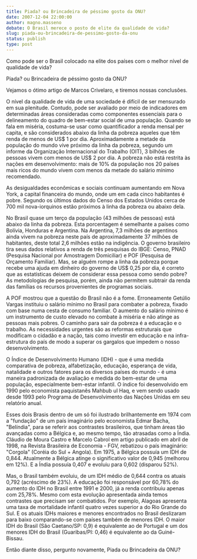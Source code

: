 ```yaml
---
title: Piada? ou Brincadeira de péssimo gosto da ONU?
date: 2007-12-04 22:00:00
author: magno.masseno
debate: O Brasil merece o posto de elite da qualidade de vida?
slug: piada-ou-brincadeira-de-pessimo-gosto-da-onu
status: publish 
type: post
---
```


Como pode ser o Brasil colocado na elite dos países com o melhor nível de qualidade de vida?   

Piada? ou Brincadeira de péssimo gosto da ONU?  

Vejamos o ótimo artigo de Marcos Crivelaro, e tiremos nossas conclusões.  

O nível da qualidade de vida de uma sociedade é difícil de ser mensurado em sua plenitude. Contudo, pode ser avaliado por meio de indicadores em determinadas áreas consideradas como componentes essenciais para o delineamento do quadro de bem-estar social de uma população. Quando se fala em miséria, costuma-se usar como quantificador a renda mensal per capita, e são considerados abaixo da linha da pobreza aqueles que têm renda de menos de US$ 1 por dia. Aproximadamente a metade da população do mundo vive próximo da linha da pobreza, segundo um informe da Organização Internacional do Trabalho (OIT), 3 bilhões de pessoas vivem com menos de US$ 2 por dia. A pobreza não está restrita às nações em desenvolvimento: mais de 10% da população nos 20 países mais ricos do mundo vivem com menos da metade do salário mínimo recomendado.   

As desigualdades econômicas e sociais continuam aumentando em Nova York, a capital financeira do mundo, onde um em cada cinco habitantes é pobre. Segundo os últimos dados do Censo dos Estados Unidos cerca de 700 mil nova-iorquinos estão próximos à linha da pobreza ou abaixo dela.  

No Brasil quase um terço da população (43 milhões de pessoas) está abaixo da linha da pobreza. Esta porcentagem é semelhante a países como Bolívia, Honduras e Argentina. Na Argentina, 7,3 milhões de argentinos ainda vivem na pobreza neste país de aproximadamente 37 milhões de habitantes, deste total 2,6 milhões estão na indigência. O governo brasileiro tira seus dados relativos a renda de três pesquisas do IBGE: Censo, PNAD (Pesquisa Nacional por Amostragem Domiciliar) e POF (Pesquisa de Orçamento Familiar). Mas, se alguém rompe a linha da pobreza porque recebe uma ajuda em dinheiro do governo de US$ 0,25 por dia, é correto que as estatísticas deixem de considerar essa pessoa como sendo pobre? As metodologias de pesquisa, porém, ainda não permitem subtrair da renda das famílias os recursos provenientes de programas sociais.   

A POF mostrou que a questão do Brasil não é a fome. Erroneamente Getúlio Vargas instituiu o salário mínimo no Brasil para combater a pobreza, fixado com base numa cesta de consumo familiar. O aumento do salário mínimo é um instrumento de custo elevado no combate à miséria e não atinge as pessoas mais pobres. O caminho para sair da pobreza é a educação e o trabalho. As necessidades urgentes são as reformas estruturais que modificam o cidadão e a nação, tais como investir em educação e na infra-estrutura do país de modo a superar os gargalos que impedem o nosso desenvolvimento.  

O Índice de Desenvolvimento Humano (IDH) - que é uma medida comparativa de pobreza, alfabetização, educação, esperança de vida, natalidade e outros fatores para os diversos países do mundo - é uma maneira padronizada de avaliação e medida do bem-estar de uma população, especialmente bem-estar infantil. O índice foi desenvolvido em 1990 pelo economista paquistanês Mahbub ul Haq, e vem sendo usado desde 1993 pelo Programa de Desenvolvimento das Nações Unidas em seu relatório anual.  

Esses dois Brasis dentro de um só foi ilustrado brilhantemente em 1974 com a "fundação" de um país imaginário pelo economista Edmar Bacha, "Belíndia", para se referir aos contrastes brasileiros, que tinham áreas tão avançadas como a Bélgica e, ao mesmo tempo, tão atrasadas como a Índia. Cláudio de Moura Castro e Marcelo Cabrol em artigo publicado em abril de 1998, na Revista Brasileira de Economia - FGV, rebatizou o país imaginário: "Corgola" (Coréia do Sul + Angola). Em 1975, a Bélgica possuía um IDH de 0,844. Atualmente a Bélgica atinge o significativo valor de 0,945 (melhorou em 12%). E a Índia possuía 0,407 e evoluiu para 0,602 (disparou 52%).   

Mas, o Brasil também evoluiu, de um IDH médio de 0,644 contra os atuais 0,792 (acréscimo de 23%). A educação foi responsável por 60,78% do aumento do IDH no Brasil entre 1991 e 2000, já a renda contribuiu apenas com 25,78%. Mesmo com esta evolução apresentada ainda temos contrastes que precisam ser combatidos. Por exemplo, Alagoas apresenta uma taxa de mortalidade infantil quatro vezes superior a do Rio Grande do Sul. E os atuais IDHs maiores e menores encontrados no Brasil deslizaram para baixo comparando-se com países também de menores IDH. O maior IDH do Brasil (São Caetano/SP: 0,9) é equivalente ao de Portugal e um dos menores IDH do Brasil (Guaribas/PI: 0,46) é equivalente ao da Guiné-Bissau.  

Então diante disso, pergunto novamente, Piada ou Brincadeira da ONU?  

